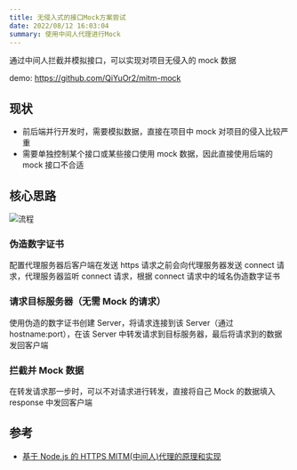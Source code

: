 ```yaml
---
title: 无侵入式的接口Mock方案尝试
date: 2022/08/12 16:03:04
summary: 使用中间人代理进行Mock
---
```


通过中间人拦截并模拟接口，可以实现对项目无侵入的 mock 数据

demo: https://github.com/QiYuOr2/mitm-mock

## 现状

- 前后端并行开发时，需要模拟数据，直接在项目中 mock 对项目的侵入比较严重
- 需要单独控制某个接口或某些接口使用 mock 数据，因此直接使用后端的 mock 接口不合适

## 核心思路

![流程](https://gcore.jsdelivr.net/gh/qiyuor2/blog-image/img/20220812mitm-mock.png)

### 伪造数字证书

配置代理服务器后客户端在发送 https 请求之前会向代理服务器发送 connect 请求，代理服务器监听 connect 请求，根据 connect 请求中的域名伪造数字证书

### 请求目标服务器（无需 Mock 的请求）

使用伪造的数字证书创建 Server，将请求连接到该 Server（通过 hostname:port），在该 Server 中转发请求到目标服务器，最后将请求到的数据发回客户端

### 拦截并 Mock 数据

在转发请求那一步时，可以不对请求进行转发，直接将自己 Mock 的数据填入 response 中发回客户端

## 参考

- [基于 Node.js 的 HTTPS MITM(中间人)代理的原理和实现](https://github.com/wuchangming/https-mitm-proxy-handbook)

